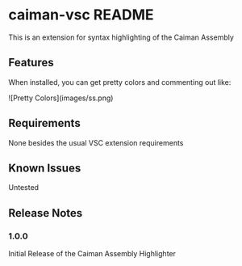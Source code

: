 # caiman-vsc README

This is an extension for syntax highlighting of the Caiman Assembly

## Features

When installed, you can get pretty colors and commenting out like:

\!\[Pretty Colors\]\(images/ss.png\)

## Requirements

None besides the usual VSC extension requirements

## Known Issues

Untested

## Release Notes

### 1.0.0

Initial Release of the Caiman Assembly Highlighter
